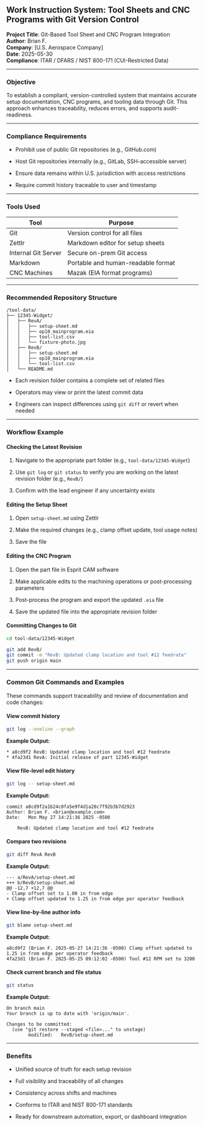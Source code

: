 ## Work Instruction System: Tool Sheets and CNC Programs with Git Version Control

**Project Title**: Git-Based Tool Sheet and CNC Program Integration  
**Author**: Brian F.  
**Company**: [U.S. Aerospace Company]  
**Date**: 2025-05-30  
**Compliance**: ITAR / DFARS / NIST 800-171 (CUI-Restricted Data)

---

### Objective

To establish a compliant, version-controlled system that maintains accurate setup documentation, CNC programs, and tooling data through Git. This approach enhances traceability, reduces errors, and supports audit-readiness.

---

### Compliance Requirements

- Prohibit use of public Git repositories (e.g., GitHub.com)
    
- Host Git repositories internally (e.g., GitLab, SSH-accessible server)
    
- Ensure data remains within U.S. jurisdiction with access restrictions
    
- Require commit history traceable to user and timestamp
    

---

### Tools Used

|Tool|Purpose|
|---|---|
|Git|Version control for all files|
|Zettlr|Markdown editor for setup sheets|
|Internal Git Server|Secure on-prem Git access|
|Markdown|Portable and human-readable format|
|CNC Machines|Mazak (EIA format programs)|

---

### Recommended Repository Structure

```
/tool-data/
├── 12345-Widget/
│   ├── RevA/
│   │   ├── setup-sheet.md
│   │   ├── op10_mainprogram.eia
│   │   ├── tool-list.csv
│   │   └── fixture-photo.jpg
│   ├── RevB/
│   │   ├── setup-sheet.md
│   │   ├── op10_mainprogram.eia
│   │   └── tool-list.csv
│   └── README.md
```

- Each revision folder contains a complete set of related files
    
- Operators may view or print the latest commit data
    
- Engineers can inspect differences using `git diff` or revert when needed
    

---

### Workflow Example

#### Checking the Latest Revision

1. Navigate to the appropriate part folder (e.g., `tool-data/12345-Widget`)
    
2. Use `git log` or `git status` to verify you are working on the latest revision folder (e.g., `RevB/`)
    
3. Confirm with the lead engineer if any uncertainty exists
    

#### Editing the Setup Sheet

1. Open `setup-sheet.md` using Zettlr
    
2. Make the required changes (e.g., clamp offset update, tool usage notes)
    
3. Save the file
    

#### Editing the CNC Program

1. Open the part file in Esprit CAM software
    
2. Make applicable edits to the machining operations or post-processing parameters
    
3. Post-process the program and export the updated `.eia` file
    
4. Save the updated file into the appropriate revision folder
    

#### Committing Changes to Git

```bash
cd tool-data/12345-Widget

git add RevB/
git commit -m "RevB: Updated clamp location and tool #12 feedrate"
git push origin main
```

---

### Common Git Commands and Examples

These commands support traceability and review of documentation and code changes:

#### View commit history

```bash
git log --oneline --graph
```

**Example Output:**

```
* a8cd9f2 RevB: Updated clamp location and tool #12 feedrate
* 4fa23d1 RevA: Initial release of part 12345-Widget
```

#### View file-level edit history

```bash
git log -- setup-sheet.md
```

**Example Output:**

```
commit a8cd9f2a1b24c0fa5e9f4d1a28c7f92b3b7d2923
Author: Brian F. <brian@example.com>
Date:   Mon May 27 14:21:36 2025 -0500

    RevB: Updated clamp location and tool #12 feedrate
```

#### Compare two revisions

```bash
git diff RevA RevB
```

**Example Output:**

```
--- a/RevA/setup-sheet.md
+++ b/RevB/setup-sheet.md
@@ -12,7 +12,7 @@
- Clamp offset set to 1.00 in from edge
+ Clamp offset updated to 1.25 in from edge per operator feedback
```

#### View line-by-line author info

```bash
git blame setup-sheet.md
```

**Example Output:**

```
a8cd9f2 (Brian F. 2025-05-27 14:21:36 -0500) Clamp offset updated to 1.25 in from edge per operator feedback
4fa23d1 (Brian F. 2025-05-25 09:12:02 -0500) Tool #12 RPM set to 3200
```

#### Check current branch and file status

```bash
git status
```

**Example Output:**

```
On branch main
Your branch is up to date with 'origin/main'.

Changes to be committed:
  (use "git restore --staged <file>..." to unstage)
        modified:   RevB/setup-sheet.md
```

---

### Benefits

- Unified source of truth for each setup revision
    
- Full visibility and traceability of all changes
    
- Consistency across shifts and machines
    
- Conforms to ITAR and NIST 800-171 standards
    
- Ready for downstream automation, export, or dashboard integration